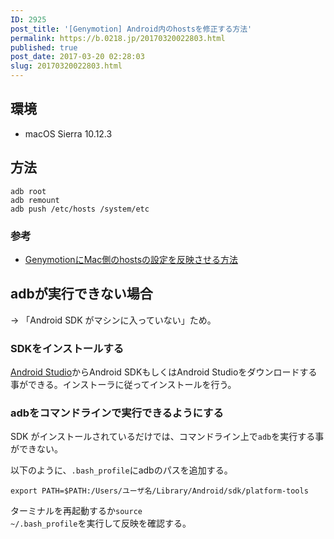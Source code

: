 ```yaml
---
ID: 2925
post_title: '[Genymotion] Android内のhostsを修正する方法'
permalink: https://b.0218.jp/20170320022803.html
published: true
post_date: 2017-03-20 02:28:03
slug: 20170320022803.html
---
```

<h2>環境</h2>

<ul>
<li>macOS Sierra 10.12.3</li>
</ul>

<h2>方法</h2>

<pre><code>adb root
adb remount
adb push /etc/hosts /system/etc
</code></pre>

<h3>参考</h3>

<ul>
<li><a href="qiita.com/deconcepter/items/c54c50f9287b730b58db">GenymotionにMac側のhostsの設定を反映させる方法</a></li>
</ul>

<h2>adbが実行できない場合</h2>

→ 「Android SDK がマシンに入っていない」ため。

<h3>SDKをインストールする</h3>

<a href="https://developer.android.com/studio/index.html">Android Studio</a>からAndroid SDKもしくはAndroid Studioをダウンロードする事ができる。インストーラに従ってインストールを行う。

<h3>adbをコマンドラインで実行できるようにする</h3>

SDK がインストールされているだけでは、コマンドライン上で<code>adb</code>を実行する事ができない。

以下のように、<code>.bash_profile</code>にadbのパスを追加する。

<pre><code>export PATH=$PATH:/Users/ユーザ名/Library/Android/sdk/platform-tools
</code></pre>

ターミナルを再起動するか<code>source ~/.bash_profile</code>を実行して反映を確認する。